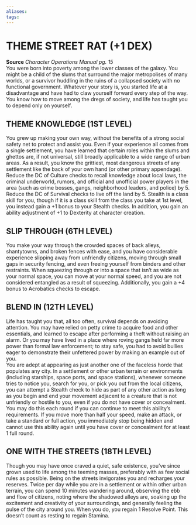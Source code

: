 ```yaml
---
aliases: 
tags: 
---
```

# THEME STREET RAT (+1 DEX)
**Source** _Character Operations Manual pg. 15_  
You were born into poverty among the lower classes of the galaxy. You might be a child of the slums that surround the major metropolises of many worlds, or a survivor huddling in the ruins of a collapsed society with no functional government. Whatever your story is, you started life at a disadvantage and have had to claw yourself forward every step of the way. You know how to move among the dregs of society, and life has taught you to depend only on yourself.  

## THEME KNOWLEDGE (1ST LEVEL)

You grew up making your own way, without the benefits of a strong social safety net to protect and assist you. Even if your experience all comes from a single settlement, you have learned that certain roles within the slums and ghettos are, if not universal, still broadly applicable to a wide range of urban areas. As a result, you know the grittiest, most dangerous streets of any settlement like the back of your own hand (or other primary appendage). Reduce the DC of Culture checks to recall knowledge about local laws, the criminal underworld, rumors, and official and unofficial power players in the area (such as crime bosses, gangs, neighborhood leaders, and police) by 5. Reduce the DC of Survival checks to live off the land by 5. Stealth is a class skill for you, though if it is a class skill from the class you take at 1st level, you instead gain a +1 bonus to your Stealth checks. In addition, you gain an ability adjustment of +1 to Dexterity at character creation.  

## SLIP THROUGH (6TH LEVEL)

You make your way through the crowded spaces of back alleys, shantytowns, and broken fences with ease, and you have considerable experience slipping away from unfriendly citizens, moving through small gaps in security fencing, and even freeing yourself from binders and other restraints. When squeezing through or into a space that isn’t as wide as your normal space, you can move at your normal speed, and you are not considered entangled as a result of squeezing. Additionally, you gain a +4 bonus to Acrobatics checks to escape.  

## BLEND IN (12TH LEVEL)

Life has taught you that, all too often, survival depends on avoiding attention. You may have relied on petty crime to acquire food and other essentials, and learned to escape after performing a theft without raising an alarm. Or you may have lived in a place where roving gangs held far more power than formal law enforcement; to stay safe, you had to avoid bullies eager to demonstrate their unfettered power by making an example out of you.  
You are adept at appearing as just another one of the faceless horde that populates any city. In a settlement or other urban terrain or environments (including starships, space ports, and space stations), whenever someone tries to notice you, search for you, or pick you out from the local citizens, you can attempt a Stealth check to hide as part of any other action as long as you begin and end your movement adjacent to a creature that is not unfriendly or hostile to you, even if you do not have cover or concealment. You may do this each round if you can continue to meet this ability’s requirements. If you move more than half your speed, make an attack, or take a standard or full action, you immediately stop being hidden and cannot use this ability again until you have cover or concealment for at least 1 full round.  

## ONE WITH THE STREETS (18TH LEVEL)

Though you may have once craved a quiet, safe existence, you’ve since grown used to life among the teeming masses, preferably with as few social rules as possible. Being on the streets invigorates you and recharges your reserves. Twice per day while you are in a settlement or within other urban terrain, you can spend 10 minutes wandering around, observing the ebb and flow of citizens, noting where the shadowed alleys are, soaking up the excitement and creativity of your surroundings, and generally feeling the pulse of the city around you. When you do, you regain 1 Resolve Point. This doesn’t count as resting to regain Stamina.
